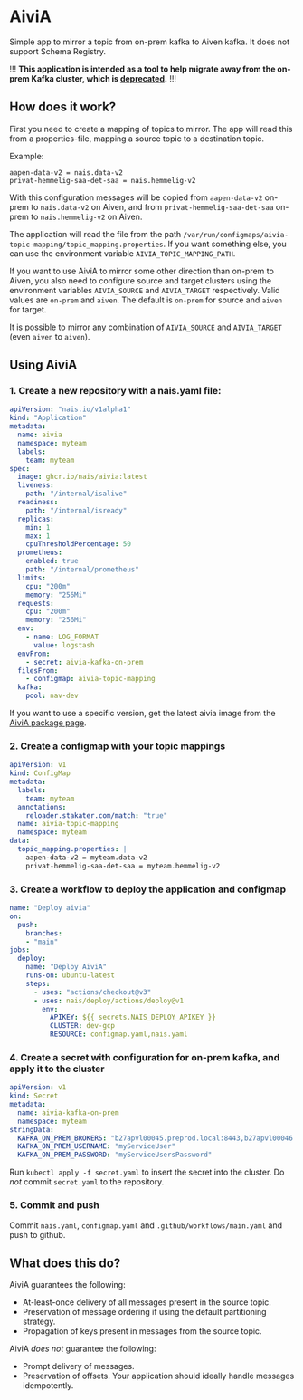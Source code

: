 AiviA
=====

Simple app to mirror a topic from on-prem kafka to Aiven kafka. It does not support Schema Registry.

!!! **This application is intended as a tool to help migrate away from the on-prem Kafka cluster, which is [deprecated](https://doc.nais.io/legacy/sunset/#kafka-onprem).** !!!

How does it work?
-----------------

First you need to create a mapping of topics to mirror. The app will read this from a properties-file, mapping a source topic to a destination topic. 

Example:

```properties
aapen-data-v2 = nais.data-v2
privat-hemmelig-saa-det-saa = nais.hemmelig-v2
```

With this configuration messages will be copied from `aapen-data-v2` on-prem to `nais.data-v2` on Aiven, and from `privat-hemmelig-saa-det-saa` on-prem to `nais.hemmelig-v2` on Aiven.

The application will read the file from the path `/var/run/configmaps/aivia-topic-mapping/topic_mapping.properties`. If you want something else, you can use the environment variable `AIVIA_TOPIC_MAPPING_PATH`.

If you want to use AiviA to mirror some other direction than on-prem to Aiven, you also need to configure source and target clusters using the environment variables `AIVIA_SOURCE` and `AIVIA_TARGET` respectively. Valid values are `on-prem` and `aiven`. The default is `on-prem` for source and `aiven` for target.

It is possible to mirror any combination of `AIVIA_SOURCE` and `AIVIA_TARGET` (even `aiven` to `aiven`).

Using AiviA
-----------

### 1. Create a new repository with a nais.yaml file:

```yaml
apiVersion: "nais.io/v1alpha1"
kind: "Application"
metadata:
  name: aivia
  namespace: myteam
  labels:
    team: myteam
spec:
  image: ghcr.io/nais/aivia:latest
  liveness:
    path: "/internal/isalive"
  readiness:
    path: "/internal/isready"
  replicas:
    min: 1
    max: 1
    cpuThresholdPercentage: 50
  prometheus:
    enabled: true
    path: "/internal/prometheus"
  limits:
    cpu: "200m"
    memory: "256Mi"
  requests:
    cpu: "200m"
    memory: "256Mi"
  env:
    - name: LOG_FORMAT
      value: logstash
  envFrom:
    - secret: aivia-kafka-on-prem
  filesFrom:
    - configmap: aivia-topic-mapping
  kafka:
    pool: nav-dev
```

If you want to use a specific version, get the latest aivia image from the [AiviA package page](https://github.com/orgs/nais/packages/container/package/aivia).

### 2. Create a configmap with your topic mappings

```yaml
apiVersion: v1
kind: ConfigMap
metadata:
  labels:
    team: myteam
  annotations:
    reloader.stakater.com/match: "true"
  name: aivia-topic-mapping
  namespace: myteam
data:
  topic_mapping.properties: |
    aapen-data-v2 = myteam.data-v2
    privat-hemmelig-saa-det-saa = myteam.hemmelig-v2
```

### 3. Create a workflow to deploy the application and configmap

```yaml
name: "Deploy aivia"
on:
  push:
    branches:
    - "main"
jobs:
  deploy:
    name: "Deploy AiviA"
    runs-on: ubuntu-latest
    steps:
      - uses: "actions/checkout@v3"
      - uses: nais/deploy/actions/deploy@v1
        env:
          APIKEY: ${{ secrets.NAIS_DEPLOY_APIKEY }}
          CLUSTER: dev-gcp
          RESOURCE: configmap.yaml,nais.yaml
```

### 4. Create a secret with configuration for on-prem kafka, and apply it to the cluster

```yaml
apiVersion: v1
kind: Secret
metadata:
  name: aivia-kafka-on-prem
  namespace: myteam
stringData:
  KAFKA_ON_PREM_BROKERS: "b27apvl00045.preprod.local:8443,b27apvl00046.preprod.local:8443,b27apvl00047.preprod.local:8443"
  KAFKA_ON_PREM_USERNAME: "myServiceUser"
  KAFKA_ON_PREM_PASSWORD: "myServiceUsersPassword"
```

Run `kubectl apply -f secret.yaml` to insert the secret into the cluster. Do *not* commit `secret.yaml` to the repository.

### 5. Commit and push

Commit `nais.yaml`, `configmap.yaml` and `.github/workflows/main.yaml` and push to github.

What does this do?
------------------

AiviA guarantees the following:

- At-least-once delivery of all messages present in the source topic.
- Preservation of message ordering if using the default partitioning strategy.
- Propagation of keys present in messages from the source topic.

AiviA _does not_ guarantee the following:

- Prompt delivery of messages.
- Preservation of offsets. Your application should ideally handle messages idempotently.


